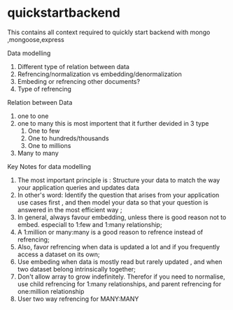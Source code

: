 # quickstartbackend
This contains all context required to quickly start backend with mongo ,mongoose,express 

Data modelling 
1. Different type of relation between data
2. Refrencing/normalization vs embedding/denormalization
3. Embeding or refrencing other documents?
4. Type of refrencing 


Relation between Data
1. one to one
2. one to many this is most importent that it further devided in 3 type
   1.  One to few
   2.  One to hundreds/thousands
   3.  One to millions  
3. Many to many

Key Notes for data modelling
1. The most important principle is : Structure your data to match the way your application queries and updates data
2. In other's word: Identify the question that arises from your application use cases first , and then model your data so that your question is answered in      the most efficient way ;
3. In general, always favour embedding, unless there is good reason not to embed. especiall to 1:few and 1:many relationship;
4. A 1:million or many:many is a good reason to refrence instead of refrencing;
5. Also, favor refrencing when data is updated a lot and if you frequently access a dataset on its own;
6. Use embeding when data is mostly read but rarely updated , and when two dataset belong intrinsically together;
7. Don't allow array to grow indefinitely. Therefor if you need to normalise, use child refrencing for 1:many relationships, and parent refrencing for            one:million relationship  
8. User two way refrencing for MANY:MANY
